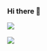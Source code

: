 ### Hi there 👋
<img src="https://github-readme-stats.vercel.app/api/top-langs/?username=fa7271&layout=compact"><br><br>
<img src="https://github-readme-stats.vercel.app/api?username=fa7271&show_icons=true">
<!--
**fa7271/fa7271** is a ✨ _special_ ✨ repository because its `README.md` (this file) appears on your GitHub profile.


Here are some ideas to get you started:

- 🔭 I’m currently working on ...
- 🌱 I’m currently learning ...
- 👯 I’m looking to collaborate on ...
- 🤔 I’m looking for help with ...
- 💬 Ask me about ...
- 📫 How to reach me: ...
- 😄 Pronouns: ...
- ⚡ Fun fact: ...
-->
